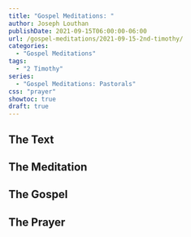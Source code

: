 ```yaml
---
title: "Gospel Meditations: "
author: Joseph Louthan
publishDate: 2021-09-15T06:00:00-06:00
url: /gospel-meditations/2021-09-15-2nd-timothy/
categories:
  - "Gospel Meditations"
tags:
  - "2 Timothy"
series:
  - "Gospel Meditations: Pastorals"
css: "prayer"
showtoc: true
draft: true
---
```


## The Text


## The Meditation


## The Gospel

## The Prayer

<div style="font-variant: small-caps;">

</div>

```text

```
